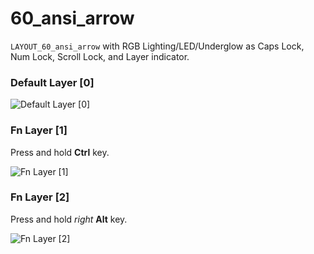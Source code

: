 # 60_ansi_arrow
`LAYOUT_60_ansi_arrow` with RGB Lighting/LED/Underglow as Caps Lock, Num Lock, Scroll Lock, and Layer indicator.

### Default Layer [0]

![Default Layer [0]](https://raw.githubusercontent.com/mrsendyyk/my_qmk/master/tofu-60%25-keyboard/assets/dz60_mrsendyyk_0.jpg)

### Fn Layer [1]

Press and hold **Ctrl** key.

![Fn Layer [1]](https://raw.githubusercontent.com/mrsendyyk/my_qmk/master/tofu-60%25-keyboard/assets/dz60_mrsendyyk_1.jpg)

### Fn Layer [2]

Press and hold *right* **Alt** key.

![Fn Layer [2]](https://raw.githubusercontent.com/mrsendyyk/my_qmk/master/tofu-60%25-keyboard/assets/dz60_mrsendyyk_2.jpg)
